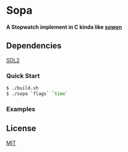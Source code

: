 # Sopa
**A Stopwatch implement in C kinda like [sowon](https://github.com/tsoding/sowon)**

## Dependencies
[SDL2](https://www.libsdl.org/)

### Quick Start
```bash
$ ./build.sh
$ ./sopa `flags` `time`
```
### Examples

## License
[MIT](./LICENSE)
